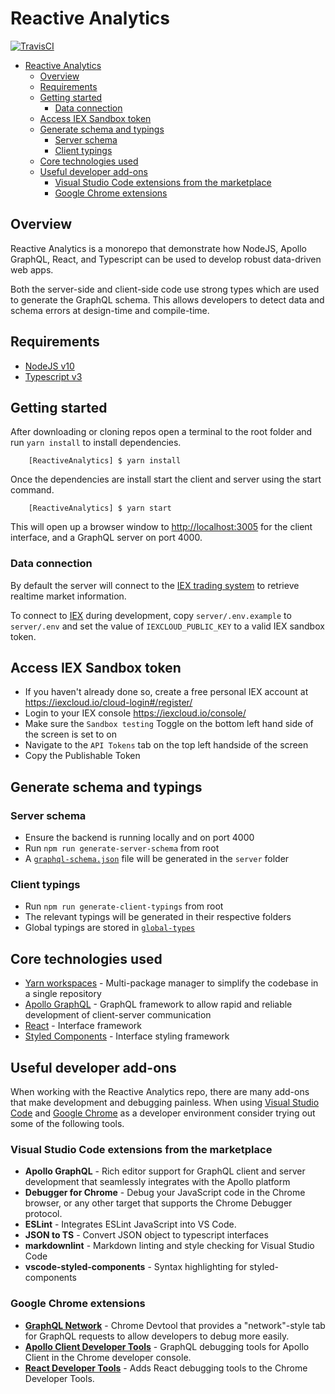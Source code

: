 # Reactive Analytics

[![TravisCI](https://travis-ci.com/AdaptiveConsulting/ReactiveAnalytics.svg?token=pzX2rmLCXdpByY5gqVfu&branch=develop)](https://travis-ci.com/github/AdaptiveConsulting/ReactiveAnalytics)

- [Reactive Analytics](#reactive-analytics)
  - [Overview](#overview)
  - [Requirements](#requirements)
  - [Getting started](#getting-started)
    - [Data connection](#data-connection)
  - [Access IEX Sandbox token](#access-iex-sandbox-token)
  - [Generate schema and typings](#generate-schema-and-typings)
    - [Server schema](#server-schema)
    - [Client typings](#client-typings)
  - [Core technologies used](#core-technologies-used)
  - [Useful developer add-ons](#useful-developer-add-ons)
    - [Visual Studio Code extensions from the marketplace](#visual-studio-code-extensions-from-the-marketplace)
    - [Google Chrome extensions](#google-chrome-extensions)

## Overview

Reactive Analytics is a monorepo that demonstrate how NodeJS, Apollo GraphQL, React, and Typescript can be used to develop robust data-driven web apps.

Both the server-side and client-side code use strong types which are used to generate the GraphQL schema. This allows developers to detect data and schema errors at design-time and compile-time.

## Requirements

- [NodeJS v10](https://nodejs.org/en/download/)
- [Typescript v3](https://www.npmjs.com/package/typescript)

## Getting started

After downloading or cloning repos open a terminal to the root folder and run `yarn install` to install dependencies.

        [ReactiveAnalytics] $ yarn install

Once the dependencies are install start the client and server using the start command.

        [ReactiveAnalytics] $ yarn start

This will open up a browser window to [http://localhost:3005](http://localhost:3005) for the client interface, and a GraphQL server on port 4000.

### Data connection

By default the server will connect to the [IEX trading system](https://iexcloud.io/) to retrieve realtime market information.

To connect to [IEX](https://iexcloud.io/) during development, copy `server/.env.example` to `server/.env` and set the value of `IEXCLOUD_PUBLIC_KEY` to a valid IEX sandbox token.

## Access IEX Sandbox token

- If you haven't already done so, create a free personal IEX account at https://iexcloud.io/cloud-login#/register/
- Login to your IEX console https://iexcloud.io/console/
- Make sure the `Sandbox testing` Toggle on the bottom left hand side of the screen is set to on
- Navigate to the `API Tokens` tab on the top left handside of the screen
- Copy the Publishable Token

## Generate schema and typings

### Server schema

- Ensure the backend is running locally and on port 4000
- Run `npm run generate-server-schema` from root
- A [`graphql-schema.json`](server/graphql-schema.json) file will be generated in the `server` folder

### Client typings

- Run `npm run generate-client-typings` from root
- The relevant typings will be generated in their respective folders
- Global typings are stored in [`global-types`](client/src/containers/global-types)

## Core technologies used

- [Yarn workspaces](https://classic.yarnpkg.com/en/docs/workspaces/) - Multi-package manager to simplify the codebase in a single repository
- [Apollo GraphQL](https://www.apollographql.com/) - GraphQL framework to allow rapid and reliable development of client-server communication
- [React](https://reactjs.org/) - Interface framework
- [Styled Components](https://www.styled-components.com/) - Interface styling framework

## Useful developer add-ons

When working with the Reactive Analytics repo, there are many add-ons that make development and debugging painless. When using [Visual Studio Code](https://code.visualstudio.com/) and [Google Chrome](https://www.google.com/chrome/) as a developer environment consider trying out some of the following tools.

### Visual Studio Code extensions from the marketplace

- **Apollo GraphQL** - Rich editor support for GraphQL client and server development that seamlessly integrates with the Apollo platform
- **Debugger for Chrome** - Debug your JavaScript code in the Chrome browser, or any other target that supports the Chrome Debugger protocol.
- **ESLint** - Integrates ESLint JavaScript into VS Code.
- **JSON to TS** - Convert JSON object to typescript interfaces
- **markdownlint** - Markdown linting and style checking for Visual Studio Code
- **vscode-styled-components** - Syntax highlighting for styled-components

### Google Chrome extensions

- [**GraphQL Network**](https://github.com/Ghirro/graphql-network) - Chrome Devtool that provides a "network"-style tab for GraphQL requests to allow developers to debug more easily.
- [**Apollo Client Developer Tools**](https://github.com/apollographql/apollo-client-devtools) - GraphQL debugging tools for Apollo Client in the Chrome developer console.
- [**React Developer Tools**](https://github.com/facebook/react-devtools) - Adds React debugging tools to the Chrome Developer Tools.
